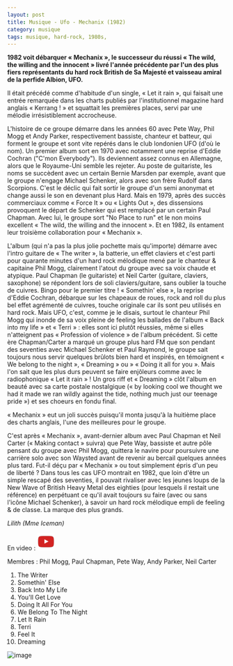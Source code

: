 ```yaml
---
layout: post
title: Musique - Ufo - Mechanix (1982)
category: musique
tags: musique, hard-rock, 1980s, 
---
```



**1982 voit débarquer « Mechanix », le successeur du réussi « The wild, the willing and the innocent » livré l'année précédente par l'un des plus fiers représentants du hard rock British de Sa Majesté et vaisseau amiral de la perfide Albion, UFO.**

Il était précédé comme d'habitude d'un single, « Let it rain », qui faisait une entrée remarquée dans les charts publiés par l'institutionnel magazine hard anglais « Kerrang ! » et squattait les premières places, servi par une mélodie irrésistiblement accrocheuse.

L'histoire de ce groupe démarre dans les années 60 avec Pete Way, Phil Mogg et Andy Parker, respectivement bassiste, chanteur et batteur, qui forment le groupe et sont vite repérés dans le club londonien UFO (d'où le nom). Un premier album sort en 1970 avec notamment une reprise d'Eddie Cochran ("C'mon Everybody"). Ils deviennent assez connus en Allemagne, alors que le Royaume-Uni semble les rejeter. Au poste de guitariste, les noms se succèdent avec un certain Bernie Marsden par exemple, avant que le groupe n'engage Michael Schenker, alors avec son frère Rudolf dans Scorpions. C'est le déclic qui fait sortir le groupe d'un semi anonymat et change aussi le son en devenant plus Hard. Mais en 1979, après des succès commerciaux comme « Force It » ou « Lights Out », des dissensions provoquent le départ de Schenker qui est remplacé par un certain Paul Chapman. Avec lui, le groupe sort "No Place to run" et le non moins excellent « The wild, the willing and the innocent ». Et en 1982, ils entament leur troisième collaboration pour « Mechanix ».

L'album (qui n'a pas la plus jolie pochette mais qu'importe) démarre avec l'intro guitare de « The writer », la batterie, un effet claviers et c'est parti pour quarante minutes d'un hard rock mélodique mené par le chanteur & capitaine Phil Mogg, clairement l'atout du groupe avec sa voix chaude et atypique. Paul Chapman (le guitariste) et Neil Carter (guitare, claviers, saxophone) se répondent lors de soli claviers/guitare, sans oublier la touche de cuivres. Bingo pour le premier titre ! « Somethin' else », la reprise d'Eddie Cochran, débarque sur les chapeaux de roues, rock and roll du plus bel effet agrémenté de cuivres, touche originale car ils sont peu utilisés en hard rock. Mais UFO, c'est, comme je le disais, surtout le chanteur Phil Mogg qui inonde de sa voix pleine de feeling les ballades de l'album « Back into my life » et « Terri » : elles sont ici plutôt réussies, même si elles n'atteignent pas « Profession of violence » de l'album précédent. Si cette ère Chapman/Carter a marqué un groupe plus hard FM que son pendant des seventies avec Michael Schenker et Paul Raymond, le groupe sait toujours nous servir quelques brûlots bien hard et inspirés, en témoignent « We belong to the night », « Dreaming » ou » « Doing it all for you ». Mais l'on sait que les plus durs peuvent se faire enjôleurs comme avec le radiophonique « Let it rain » ! Un gros riff et « Dreaming » clôt l'album en beauté avec sa carte postale nostalgique (« by looking cool we thought we had it made we ran wildly against the tide, nothing much just our teenage pride ») et ses choeurs en fondu final.

« Mechanix » eut un joli succès puisqu'il monta jusqu'à la huitième place des charts anglais, l'une des meilleures pour le groupe.

C'est après « Mechanix », avant-dernier album avec Paul Chapman et Neil Carter (« Making contact » suivra) que Pete Way, bassiste et autre pôle pensant du groupe avec Phil Mogg, quittera le navire pour poursuivre une carrière solo avec son Waysted avant de revenir au bercail quelques années plus tard. Fut-il déçu par « Mechanix » ou tout simplement épris d'un peu de liberté ? Dans tous les cas UFO montrait en 1982, que loin d'être un simple rescapé des seventies, il pouvait rivaliser avec les jeunes loups de la New Wave of British Heavy Metal des eighties (pour lesquels il restait une référence) en perpétuant ce qu'il avait toujours su faire (avec ou sans l'icône Michael Schenker), à savoir un hard rock mélodique empli de feeling & de classe. La marque des plus grands.

*Lilith (Mme Iceman)*


En video : [![video](/images/youtube.png)](https://www.youtube.com/watch?v=NcRj6kdOjI4)

Membres : Phil Mogg, Paul Chapman, Pete Way, Andy Parker, Neil Carter

1. The Writer
2. Somethin' Else
3. Back Into My Life
4. You'll Get Love
5. Doing It All For You
6. We Belong To The Night
7. Let It Rain
8. Terri 
9. Feel It
10. Dreaming

![image](https://filedn.eu/llqi9IBxlYouGRXYG2xlROb/img/2009/ufomechanix.jpg)
